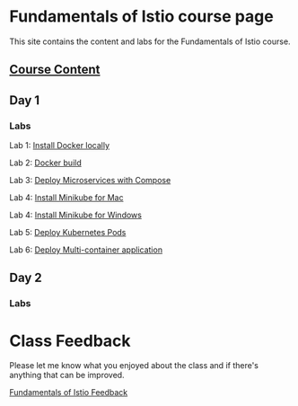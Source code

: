# Fundamentals of Istio course page 

This site contains the content and labs for the Fundamentals of Istio course. 


## [Course Content](http://bit.ly/fun-istio-slides)

## Day 1 

### Labs

Lab 1: [Install Docker locally](labs/01-docker-daemon)

Lab 2: [Docker build](labs/02-docker-build/)   

Lab 3: [Deploy Microservices with Compose](labs/03-compose) 

Lab 4: [Install Minikube for Mac](labs/04-minikube-mac)

Lab 4: [Install Minikube for Windows](labs/04-minikube-win)

Lab 5: [Deploy Kubernetes Pods](labs/05-pods)

Lab 6: [Deploy Multi-container application](labs/06-multi)

## Day 2

### Labs 

# Class Feedback

Please let me know what you enjoyed about the class and if there's anything that can be improved. 

[//]: # (This may be the most platform independent comment)

[Fundamentals of Istio Feedback](http://www.metricsthatmatter.com/student/evaluation.asp?k=16324&i=VC00431505)


